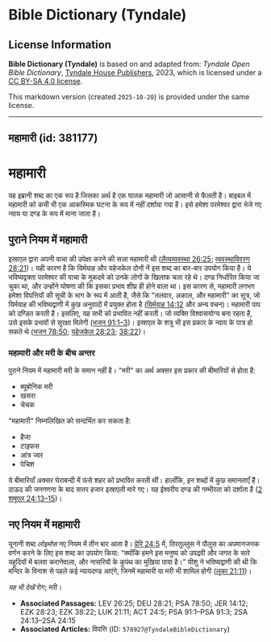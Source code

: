 # Bible Dictionary (Tyndale)

## License Information

**Bible Dictionary (Tyndale)** is based on and adapted from: _Tyndale Open Bible Dictionary_, [Tyndale House Publishers](https://tyndaleopenresources.com/), 2023, which is licensed under a [CC BY-SA 4.0 license](https://creativecommons.org/licenses/by-sa/4.0/legalcode.en).

This markdown version (created `2025-10-20`) is provided under the same license.



--------------------------------

## महामारी (id: 381177)

**महामारी**
===========

यह इब्रानी शब्द का एक रूप है जिसका अर्थ है एक घातक महामारी जो आसानी से फैलती है। बाइबल में महामारी को कभी भी एक आकस्मिक घटना के रूप में नहीं दर्शाया गया है। इसे हमेशा परमेश्वर द्वारा भेजे गए न्याय या दण्ड के रूप में माना जाता है।

पुराने नियम में महामारी
-----------------------

इस्राएल द्वारा अपनी वाचा की उपेक्षा करने की सज़ा महामारी थी ([लैव्यव्यवस्था 26:25](https://ref.ly/Lev26:25); [व्यवस्थाविवरण 28:21](https://ref.ly/Deut28:21))। यही कारण है कि यिर्मयाह और यहेजकेल दोनों नें इस शब्द का बार\-बार उपयोग किया है। ये भविष्यद्वक्ता परमेश्वर की वाचा के मुकदमे को उनके लोगों के खिलाफ चला रहे थे। दण्ड निर्धारित किया जा चुका था, और उन्होंने घोषणा की कि इसका प्रभाव शीघ्र ही होने वाला था। इस कारण से, महामारी लगभग हमेशा विपत्तियों की सूची के भाग के रूप में आती है, जैसे कि "तलवार, अकाल, और महामारी" का सूत्र, जो यिर्मयाह की भविष्यद्वाणी में कुछ अनुवादों में प्रयुक्त होता है ([यिर्मयाह 14:12](https://ref.ly/Jer14:12) और अन्य वचन)। महामारी पाप को दण्डित करती है। इसलिए, यह सभी को प्रभावित नहीं करती। जो व्यक्ति विश्वासयोग्य बना रहता है, उसे इसके प्रभावों से सुरक्षा मिलेगी ([भजन 91:1–3](https://ref.ly/Ps91:1-Ps91:3))। इस्राएल के शत्रु भी इस प्रकार के न्याय के पात्र हो सकते थे ([भजन 78:50](https://ref.ly/Ps78:50); [यहेजकेल 28:23](https://ref.ly/Ezek28:23); [38:22](https://ref.ly/Ezek38:22))।

### महामारी और मरी के बीच अन्तर

पुराने नियम में महामारी मरी के समान नहीं है। "मरी" का अर्थ अक्सर इस प्रकार की बीमारियों से होता है:

* ब्यूबोनिक मरी
* खसरा
* चेचक

"महामारी" निम्नलिखित को सन्दर्भित कर सकता है:

* हैजा
* टाइफस
* आंत्र ज्वर
* पेचिश

ये बीमारियाँ अक्सर घेराबन्दी में फंसे शहर को प्रभावित करती थीं। हालाँकि, इन शब्दों में कुछ समानताएँ हैं। दाऊद की जनगणना के बाद सत्तर हजार इस्राएली मारे गए। यह ईश्वरीय दण्ड की गम्भीरता को दर्शाता है ([2 शमूएल 24:13–15](https://ref.ly/2Sam24:13-2Sam24:15))।

नए नियम में महामारी
-------------------

यूनानी शब्द *लोइमोस* नए नियम में तीन बार आता है। [प्रेरि 24:5](https://ref.ly/Acts24:5) में, तिरतुल्लुस ने पौलुस का अपमानजनक वर्णन करने के लिए इस शब्द का उपयोग किया: “क्योंकि हमने इस मनुष्य को उपद्रवी और जगत के सारे यहूदियों में बलवा करानेवाला, और नासरियों के कुपंथ का मुखिया पाया है।” यीशु ने भविष्यद्वाणी की थी कि मन्दिर के विनाश से पहले कई न्यायदण्ड आएंगे, जिनमें महामारी या मरी भी शामिल होगी ([लूका 21:11](https://ref.ly/Luke21:11))।

*यह भी देखें* रोग; मरी।

* **Associated Passages:** LEV 26:25; DEU 28:21; PSA 78:50; JER 14:12; EZK 28:23; EZK 38:22; LUK 21:11; ACT 24:5; PSA 91:1–PSA 91:3; 2SA 24:13–2SA 24:15
* **Associated Articles:** विपत्ति (ID: `578927@TyndaleBibleDictionary`)

